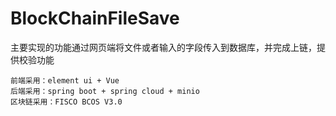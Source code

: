 # BlockChainFileSave
主要实现的功能通过网页端将文件或者输入的字段传入到数据库，并完成上链，提供校验功能

`前端采用：element ui + Vue`  
`后端采用：spring boot + spring cloud + minio`  
`区块链采用：FISCO BCOS V3.0`  
